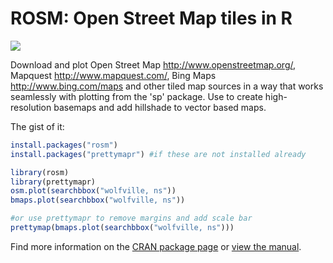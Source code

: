 # ROSM: Open Street Map tiles in R

[![](http://cranlogs.r-pkg.org/badges/rosm)](http://cran.rstudio.com/web/packages/rcanvec/index.html)

Download and plot Open Street Map <http://www.openstreetmap.org/>, Mapquest <http://www.mapquest.com/>, Bing Maps <http://www.bing.com/maps> and other tiled map sources in a way that works seamlessly with plotting from the 'sp' package. Use to create high-resolution basemaps and add hillshade to vector based maps.

The gist of it:

```R
install.packages("rosm") 
install.packages("prettymapr") #if these are not installed already

library(rosm)
library(prettymapr)
osm.plot(searchbbox("wolfville, ns"))
bmaps.plot(searchbbox("wolfville, ns"))

#or use prettymapr to remove margins and add scale bar
prettymap(bmaps.plot(searchbbox("wolfville, ns")))
```

Find more information on the [CRAN package page](https://cran.r-project.org/package=rosm) or [view the manual](https://cran.r-project.org/web/packages/rosm/rosm.pdf).
